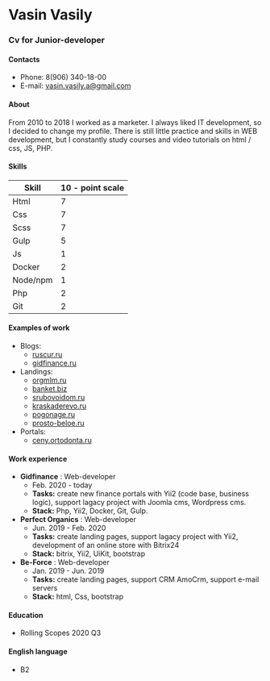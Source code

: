 # Vasin Vasily  
  
### Cv for Junior-developer  
  
#### Contacts
* Phone: 8(906) 340-18-00  
* E-mail: vasin.vasily.a@gmail.com  
  
#### About  
From 2010 to 2018 I worked as a marketer.
I always liked IT development, so I decided to change my profile.
There is still little practice and skills in WEB development, but I constantly study courses and video tutorials on html / css, JS, PHP.
#### Skills  
Skill  | 10 - point scale
------------- | -------------
Html  | 7
Css  | 7
Scss  | 7
Gulp  | 5
Js  | 1
Docker  | 2
Node/npm  | 1
Php  | 2
Git  | 2  

#### Examples of work  
* Blogs:  
    * [ruscur.ru](https://ruscur.ru)    
    * [gidfinance.ru](https://gidfinance.ru)
* Landings:  
    * [orgmlm.ru](https://orgmlm.ru/webinar.html)
    * [banket.biz](https://banket.biz/)
    * [srubovoidom.ru](https://srubovoidom.ru/)
    * [kraskaderevo.ru](https://kraskaderevo.ru/)
    * [pogonage.ru](https://pogonage.ru/)
    * [prosto-beloe.ru](http://prosto-beloe.ru/)
* Portals:
    * [ceny.ortodonta.ru](http://ceny.ortodonta.ru/)  
#### Work experience  
* **Gidfinance**  : Web-developer
    * Feb. 2020 - today
    * **Tasks:** create new finance portals with Yii2 (code base, business logic), support lagacy project with Joomla cms, Wordpress cms.
    * **Stack:** Php, Yii2, Docker, Git, Gulp.
* **Perfect Organics**  : Web-developer
    * Jun. 2019 - Feb. 2020
    * **Tasks:** create landing pages, support lagacy project with Yii2, development of an online store with Bitrix24
    * **Stack:** bitrix, Yii2, UiKit, bootstrap
* **Be-Force**  : Web-developer
    * Jan. 2019 - Jun. 2019
    * **Tasks:** create landing pages, support CRM AmoCrm, support e-mail servers
    * **Stack:** html, Css, bootstrap  
#### Education  
  * Rolling Scopes 2020 Q3
#### English language  
  * B2